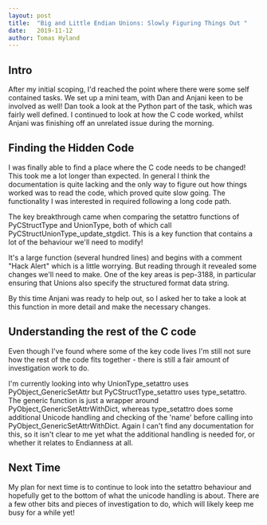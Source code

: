 ```yaml
---
layout: post
title:  "Big and Little Endian Unions: Slowly Figuring Things Out "
date:   2019-11-12
author: Tomas Hyland
---
```


## Intro

After my initial scoping, I'd reached the point where there were
some self contained tasks. We set up a mini team, with Dan and Anjani keen to
be involved as well! Dan took a look at the Python part of the task, which was
fairly well defined. I continued to look at how the C code worked, whilst
Anjani was finishing off an unrelated issue during the morning.


## Finding the Hidden Code

I was finally able to find a place where the C code needs to be changed! This
took me a lot longer than expected. In general I think the documentation is
quite lacking and the only way to figure out how things worked was to read the
code, which proved quite slow going. The functionality I was interested in
required following a long code path.

The key breakthrough came when comparing the setattro functions of
PyCStructType and UnionType, both of which call
PyCStructUnionType_update_stgdict. This is a key function that contains a lot of
the behaviour we'll need to modify!

It's a large function (several hundred lines) and begins with a comment "Hack
Alert" which is a little worrying. But reading through it revealed some changes
we'll need to make. One of the key areas is pep-3188, in particular ensuring
that Unions also specify the structured format data string. 

By this time Anjani was ready to help out, so I asked her to take a look at
this function in more detail and make the necessary changes.


## Understanding the rest of the C code

Even though I've found where some of the key code lives I'm still not sure how
the rest of the code fits together - there is still a fair amount of
investigation work to do. 

I'm currently looking into why UnionType_setattro uses PyObject_GenericSetAttr
but PyCStructType_setattro uses type_setattro. The generic function is just a
wrapper around PyObject_GenericSetAttrWithDict, whereas type_setattro does some
additional Unicode handling and checking of the 'name' before calling into
PyObject_GenericSetAttrWithDict. Again I can't find any documentation for this,
so it isn't clear to me yet what the additional handling is needed for, or
whether it relates to Endianness at all.

## Next Time

My plan for next time is to continue to look into the setattro behaviour and
hopefully get to the bottom of what the unicode handling is about. There are a
few other bits and pieces of investigation to do, which will likely keep me
busy for a while yet!

